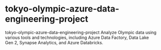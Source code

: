 # tokyo-olympic-azure-data-engineering-project
tokyo-olympic-azure-data-engineering-project
Analyze Olympic data using various tools and technologies, including Azure Data Factory, Data Lake Gen 2, Synapse Analytics, and Azure Databricks.